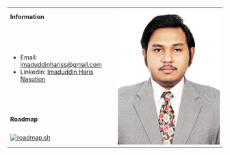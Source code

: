 <table>
  <tbody>
    <tr>
      <td><b>Information</b></td>
      <td width="50%" rowspan="4">
        <img alt="Profile Picture" src="./assets/images/profile-picture.jpg" />
      </td>
    </tr>
    <tr>
      <td>
        <ul>
            <li>
                Email: 
                <a href="mailto:imaduddinhariss@gmail.com">imaduddinhariss@gmail.com</a>
            </li>
            <li>
                Linkedin: 
                <a href="https://www.linkedin.com/in/imaduddin-haris-nasution/">Imaduddin Haris Nasution</a>
            </li>
        </ul>
      </td>
    </tr>
    <tr>
        <td>
            <b>Roadmap</b>
        </td>
    </tr>
    <tr>
        <td width="50%">
            <a href="https://roadmap.sh">
                <img src="https://api.roadmap.sh/v1-badge/tall/657c683e5145316d250a1c7b?variant=dark&roadmaps=657c7ca75145316d250ab2ae" alt="roadmap.sh"/>
            </a>
        </td>
    </tr>
  </tbody>
</table>
